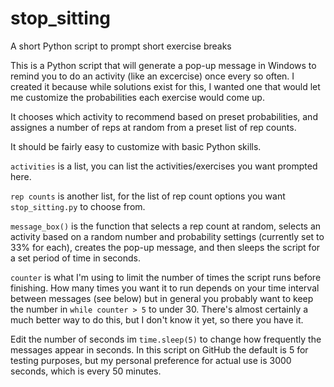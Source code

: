 # stop_sitting
A short Python script to prompt short exercise breaks

This is a Python script that will generate a pop-up message in Windows to remind you to do an activity (like an excercise) once every so often. I created it because while solutions exist for this, I wanted one that would let me customize the probabilities each exercise would come up.

It chooses which activity to recommend based on preset probabilities, and assignes a number of reps at random from a preset list of rep counts.

It should be fairly easy to customize with basic Python skills.

`activities` is a list, you can list the activities/exercises you want prompted here.

`rep counts` is another list, for the list of rep count options you want `stop_sitting.py` to choose from.

`message_box()` is the function that selects a rep count at random, selects an activity based on a random number and probability settings (currently set to 33% for each), creates the pop-up message, and then sleeps the script for a set period of time in seconds. 

`counter` is what I'm using to limit the number of times the script runs before finishing. How many times you want it to run depends on your time interval between messages (see below) but in general you probably want to keep the number in `while counter > 5` to under 30. There's almost certainly a much better way to do this, but I don't know it yet, so there you have it.

Edit the number of seconds im `time.sleep(5)` to change how frequently the messages appear in seconds. In this script on GitHub the default is 5 for testing purposes, but my personal preference for actual use is 3000 seconds, which is every 50 minutes.

